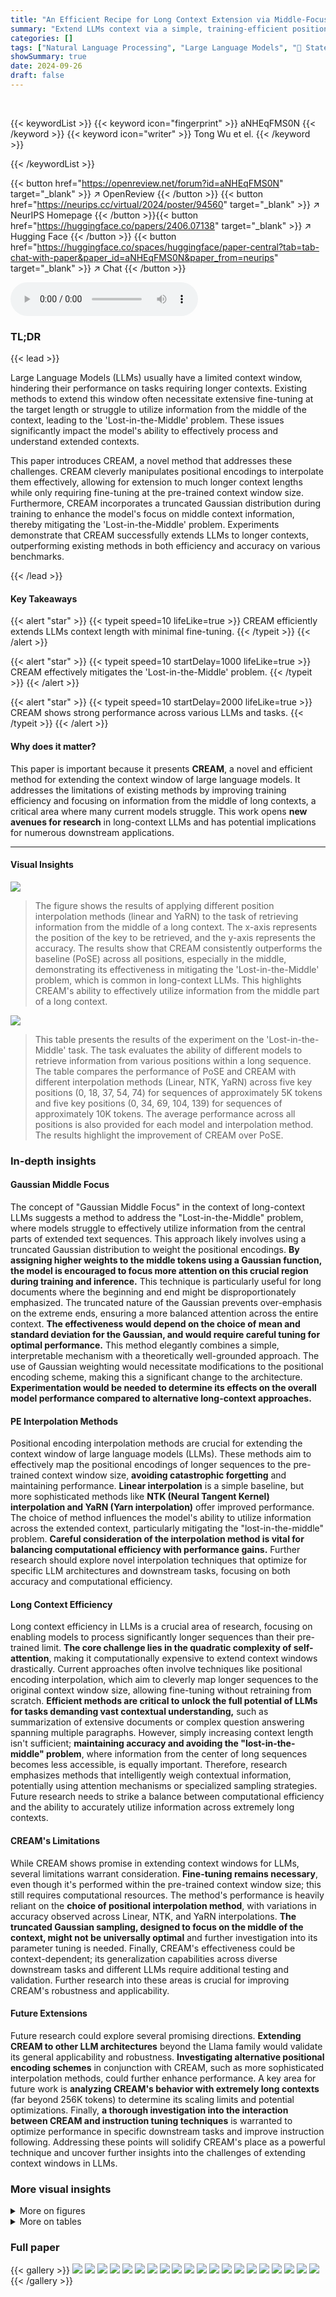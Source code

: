 ```yaml
---
title: "An Efficient Recipe for Long Context Extension via Middle-Focused Positional Encoding"
summary: "Extend LLMs context via a simple, training-efficient positional encoding method, CREAM, outperforming existing methods by focusing on crucial mid-context information."
categories: []
tags: ["Natural Language Processing", "Large Language Models", "🏢 State Key Laboratory of General Artificial Intelligence, BIGAI, Beijing, China",]
showSummary: true
date: 2024-09-26
draft: false
---
```


<br>

{{< keywordList >}}
{{< keyword icon="fingerprint" >}} aNHEqFMS0N {{< /keyword >}}
{{< keyword icon="writer" >}} Tong Wu et el. {{< /keyword >}}
 
{{< /keywordList >}}

{{< button href="https://openreview.net/forum?id=aNHEqFMS0N" target="_blank" >}}
↗ OpenReview
{{< /button >}}
{{< button href="https://neurips.cc/virtual/2024/poster/94560" target="_blank" >}}
↗ NeurIPS Homepage
{{< /button >}}{{< button href="https://huggingface.co/papers/2406.07138" target="_blank" >}}
↗ Hugging Face
{{< /button >}}
{{< button href="https://huggingface.co/spaces/huggingface/paper-central?tab=tab-chat-with-paper&paper_id=aNHEqFMS0N&paper_from=neurips" target="_blank" >}}
↗ Chat
{{< /button >}}



<audio controls>
    <source src="https://ai-paper-reviewer.com/aNHEqFMS0N/podcast.wav" type="audio/wav">
    Your browser does not support the audio element.
</audio>


### TL;DR


{{< lead >}}

Large Language Models (LLMs) usually have a limited context window, hindering their performance on tasks requiring longer contexts. Existing methods to extend this window often necessitate extensive fine-tuning at the target length or struggle to utilize information from the middle of the context, leading to the 'Lost-in-the-Middle' problem. These issues significantly impact the model's ability to effectively process and understand extended contexts.

This paper introduces CREAM, a novel method that addresses these challenges. CREAM cleverly manipulates positional encodings to interpolate them effectively, allowing for extension to much longer context lengths while only requiring fine-tuning at the pre-trained context window size.  Furthermore, CREAM incorporates a truncated Gaussian distribution during training to enhance the model's focus on middle context information, thereby mitigating the 'Lost-in-the-Middle' problem. Experiments demonstrate that CREAM successfully extends LLMs to longer contexts, outperforming existing methods in both efficiency and accuracy on various benchmarks.

{{< /lead >}}


#### Key Takeaways

{{< alert "star" >}}
{{< typeit speed=10 lifeLike=true >}} CREAM efficiently extends LLMs context length with minimal fine-tuning. {{< /typeit >}}
{{< /alert >}}

{{< alert "star" >}}
{{< typeit speed=10 startDelay=1000 lifeLike=true >}} CREAM effectively mitigates the 'Lost-in-the-Middle' problem. {{< /typeit >}}
{{< /alert >}}

{{< alert "star" >}}
{{< typeit speed=10 startDelay=2000 lifeLike=true >}} CREAM shows strong performance across various LLMs and tasks. {{< /typeit >}}
{{< /alert >}}

#### Why does it matter?
This paper is important because it presents **CREAM**, a novel and efficient method for extending the context window of large language models.  It addresses the limitations of existing methods by improving training efficiency and focusing on information from the middle of long contexts, a critical area where many current models struggle. This work opens **new avenues for research** in long-context LLMs and has potential implications for numerous downstream applications.

------
#### Visual Insights



![](https://ai-paper-reviewer.com/aNHEqFMS0N/figures_0_1.jpg)

> The figure shows the results of applying different position interpolation methods (linear and YaRN) to the task of retrieving information from the middle of a long context.  The x-axis represents the position of the key to be retrieved, and the y-axis represents the accuracy.  The results show that CREAM consistently outperforms the baseline (PoSE) across all positions, especially in the middle, demonstrating its effectiveness in mitigating the 'Lost-in-the-Middle' problem, which is common in long-context LLMs. This highlights CREAM's ability to effectively utilize information from the middle part of a long context.





![](https://ai-paper-reviewer.com/aNHEqFMS0N/tables_4_1.jpg)

> This table presents the results of the experiment on the 'Lost-in-the-Middle' task.  The task evaluates the ability of different models to retrieve information from various positions within a long sequence.  The table compares the performance of PoSE and CREAM with different interpolation methods (Linear, NTK, YaRN) across five key positions (0, 18, 37, 54, 74) for sequences of approximately 5K tokens and five key positions (0, 34, 69, 104, 139) for sequences of approximately 10K tokens. The average performance across all positions is also provided for each model and interpolation method.  The results highlight the improvement of CREAM over PoSE.





### In-depth insights


#### Gaussian Middle Focus
The concept of "Gaussian Middle Focus" in the context of long-context LLMs suggests a method to address the "Lost-in-the-Middle" problem, where models struggle to effectively utilize information from the central parts of extended text sequences.  This approach likely involves using a truncated Gaussian distribution to weight the positional encodings. **By assigning higher weights to the middle tokens using a Gaussian function, the model is encouraged to focus more attention on this crucial region during training and inference.** This technique is particularly useful for long documents where the beginning and end might be disproportionately emphasized.  The truncated nature of the Gaussian prevents over-emphasis on the extreme ends, ensuring a more balanced attention across the entire context. **The effectiveness would depend on the choice of mean and standard deviation for the Gaussian, and would require careful tuning for optimal performance.** This method elegantly combines a simple, interpretable mechanism with a theoretically well-grounded approach.  The use of Gaussian weighting would necessitate modifications to the positional encoding scheme, making this a significant change to the architecture.  **Experimentation would be needed to determine its effects on the overall model performance compared to alternative long-context approaches.**

#### PE Interpolation Methods
Positional encoding interpolation methods are crucial for extending the context window of large language models (LLMs).  These methods aim to effectively map the positional encodings of longer sequences to the pre-trained context window size, **avoiding catastrophic forgetting** and maintaining performance.  **Linear interpolation** is a simple baseline, but more sophisticated methods like **NTK (Neural Tangent Kernel) interpolation and YaRN (Yarn interpolation)** offer improved performance.  The choice of method influences the model's ability to utilize information across the extended context, particularly mitigating the "lost-in-the-middle" problem.  **Careful consideration of the interpolation method is vital for balancing computational efficiency with performance gains.**  Further research should explore novel interpolation techniques that optimize for specific LLM architectures and downstream tasks, focusing on both accuracy and computational efficiency.

#### Long Context Efficiency
Long context efficiency in LLMs is a crucial area of research, focusing on enabling models to process significantly longer sequences than their pre-trained limit.  **The core challenge lies in the quadratic complexity of self-attention**, making it computationally expensive to extend context windows drastically.  Current approaches often involve techniques like positional encoding interpolation, which aim to cleverly map longer sequences to the original context window size, allowing fine-tuning without retraining from scratch.  **Efficient methods are critical to unlock the full potential of LLMs for tasks demanding vast contextual understanding,** such as summarization of extensive documents or complex question answering spanning multiple paragraphs.  However, simply increasing context length isn't sufficient;  **maintaining accuracy and avoiding the "lost-in-the-middle" problem**, where information from the center of long sequences becomes less accessible, is equally important.  Therefore, research emphasizes methods that intelligently weigh contextual information, potentially using attention mechanisms or specialized sampling strategies.  Future research needs to strike a balance between computational efficiency and the ability to accurately utilize information across extremely long contexts.

#### CREAM's Limitations
While CREAM shows promise in extending context windows for LLMs, several limitations warrant consideration. **Fine-tuning remains necessary**, even though it's performed within the pre-trained context window size; this still requires computational resources.  The method's performance is heavily reliant on the **choice of positional interpolation method**, with variations in accuracy observed across Linear, NTK, and YaRN interpolations.  **The truncated Gaussian sampling, designed to focus on the middle of the context, might not be universally optimal** and further investigation into its parameter tuning is needed.  Finally, CREAM's effectiveness could be context-dependent; its generalization capabilities across diverse downstream tasks and different LLMs require additional testing and validation.  Further research into these areas is crucial for improving CREAM's robustness and applicability.

#### Future Extensions
Future research could explore several promising directions.  **Extending CREAM to other LLM architectures** beyond the Llama family would validate its general applicability and robustness.  **Investigating alternative positional encoding schemes** in conjunction with CREAM, such as more sophisticated interpolation methods, could further enhance performance. A key area for future work is **analyzing CREAM's behavior with extremely long contexts** (far beyond 256K tokens) to determine its scaling limits and potential optimizations.  Finally, **a thorough investigation into the interaction between CREAM and instruction tuning techniques** is warranted to optimize performance in specific downstream tasks and improve instruction following.  Addressing these points will solidify CREAM's place as a powerful technique and uncover further insights into the challenges of extending context windows in LLMs.


### More visual insights

<details>
<summary>More on figures
</summary>


![](https://ai-paper-reviewer.com/aNHEqFMS0N/figures_2_1.jpg)

> This figure illustrates the CREAM (Continuity-Relativity indExing with gAussian Middle) position interpolation method.  The pre-trained context window (size N) is divided into three segments: head, middle, and tail.  To maintain continuity in positional encoding, the lengths of the head and tail segments are kept small and fixed (k << N or N/3 for different strategies).  Relativity is maintained by setting the head and tail to N/3 in the relativity strategy.  Critically, the start and end indices of the middle segment are sampled using a truncated Gaussian distribution, focusing the model's attention on the middle part of the longer context (size L) during fine-tuning. This addresses the 'Lost-in-the-Middle' problem where long-context LLMs struggle to effectively use information from the middle of the input.


![](https://ai-paper-reviewer.com/aNHEqFMS0N/figures_4_1.jpg)

> This figure compares different position interpolation methods' performance on the “Lost-in-the-Middle” task.  The task assesses the ability of a model to retrieve information from the middle of an extended context. Two methods are compared against the proposed CREAM method: linear interpolation and YaRN interpolation. The graph shows that CREAM consistently outperforms other methods across various positions in the context, particularly exhibiting a significant improvement in retrieving information from the middle. This result highlights CREAM's effectiveness in addressing the 'Lost-in-the-Middle' problem that is often faced by long-context LLMs.


![](https://ai-paper-reviewer.com/aNHEqFMS0N/figures_5_1.jpg)

> This figure compares the performance of different position interpolation methods on the 'Lost-in-the-Middle' task. The task involves retrieving information from the middle of a long context.  The figure shows that CREAM outperforms POSE at all positions, especially in the middle.


![](https://ai-paper-reviewer.com/aNHEqFMS0N/figures_8_1.jpg)

> The figure shows the results of applying different position interpolation methods to the 'Lost-in-the-Middle' task on CREAM and PoSE. It compares linear and YaRN interpolation methods, demonstrating that CREAM outperforms PoSE at every position, especially in the middle. This highlights CREAM's ability to effectively utilize information from the middle part of the context, addressing a common limitation of existing long-context LLMs.


![](https://ai-paper-reviewer.com/aNHEqFMS0N/figures_9_1.jpg)

> This figure shows the ablation study results on the LongChat-Lines dataset using linear interpolation on the Llama 2-7B model.  It specifically investigates the impact of different values for the sigma hyperparameter (2.0, 2.5, 3.0, 3.5, and 4.0) within the truncated Gaussian distribution used in CREAM. The x-axis represents the token length, and the y-axis represents accuracy.  Each line shows the accuracy across various token lengths, for a given sigma value. The average accuracy for each sigma value is included in the legend. The purpose of this analysis is to determine the optimal value for sigma, which results in the best overall performance.


![](https://ai-paper-reviewer.com/aNHEqFMS0N/figures_15_1.jpg)

> This figure displays the results of the LongChat-Lines experiment, comparing CREAM against several baseline methods (RandPos, POSE, and the original Llama-2-7B model).  The y-axis represents accuracy, and the x-axis shows the token length used in the experiment.  Each data point represents the average accuracy across 50 samples of that token length.  The results show CREAM consistently outperforms the baselines, especially at longer context lengths, demonstrating its ability to effectively handle longer contexts while maintaining accuracy. The caption also indicates that more detailed results for other interpolation techniques are available in Appendix E.


![](https://ai-paper-reviewer.com/aNHEqFMS0N/figures_16_1.jpg)

> This figure shows the results of the LongChat-Lines experiment, comparing CREAM against baselines.  The x-axis represents the context window size in tokens, and the y-axis represents the accuracy.  Multiple lines represent different methods (Original, RandPos, POSE, and CREAM).  Each point on each line is the average accuracy across 50 samples of that length.  The graph illustrates CREAM's superior performance in handling long contexts, especially at larger context window sizes.  Appendix E provides additional results using different positional interpolation methods.


![](https://ai-paper-reviewer.com/aNHEqFMS0N/figures_17_1.jpg)

> This figure compares the performance of different position interpolation methods on the Lost-in-the-Middle task, which is designed to evaluate the ability of LLMs to retrieve information from the middle of a long context. The results show that CREAM significantly outperforms the baseline PoSE method across all key positions, highlighting the effectiveness of the proposed method in addressing the Lost-in-the-Middle problem. The methods compared are linear interpolation and YaRN interpolation.


![](https://ai-paper-reviewer.com/aNHEqFMS0N/figures_17_2.jpg)

> This figure compares the performance of different position interpolation methods (linear, YaRN) in addressing the 'Lost-in-the-Middle' problem for long-context LLMs. It shows that the proposed CREAM method significantly outperforms the baseline PoSE method across various key positions, especially in the middle of the context.  This highlights CREAM's effectiveness in focusing on and utilizing information from the middle section of extended contexts.


</details>




<details>
<summary>More on tables
</summary>


![](https://ai-paper-reviewer.com/aNHEqFMS0N/tables_5_1.jpg)
> This table presents the performance of different models on the 'Lost in the Middle' task, a key-value retrieval task assessing a model's ability to accurately retrieve information located at various positions within an extended context.  The table shows the accuracy of POSE and CREAM models with different positional interpolation methods (Linear, NTK, YaRN) at various key positions (0, 18, 37, 54, 74 for the ~5K token length; 0, 34, 69, 104, 139 for the ~10K token length). The average accuracy across all positions is also provided.  The results highlight CREAM's improved performance over POSE, particularly in retrieving information from the middle of the context.

![](https://ai-paper-reviewer.com/aNHEqFMS0N/tables_6_1.jpg)
> This table presents the performance of different language models on the LongBench benchmark.  The models are evaluated on various subtasks, including single-document question answering, multi-document question answering, summarization, few-shot learning, code completion, and synthetic tasks. The results show CREAM-7B-32k outperforms other models, particularly in code completion, highlighting its capability in handling extended context lengths.

![](https://ai-paper-reviewer.com/aNHEqFMS0N/tables_6_2.jpg)
> This table presents the results of evaluating the CREAM-7B-32k model on the LongBench benchmark, comparing its performance to other models such as Llama2-7B-chat, XGen-7B-8k, Mistral models, InternLM-7B-8k, Vicuna-v1.5-7B-16k, and LongChat-v1.5-7B-32k. The evaluation covers various subtasks including single-document QA, multi-document QA, summarization, few-shot learning, code completion, and synthetic tasks.  The CREAM-7B-32k model shows competitive or superior performance compared to other models, especially considering it only underwent 100 steps of instruction tuning.

![](https://ai-paper-reviewer.com/aNHEqFMS0N/tables_7_1.jpg)
> This table presents the results of the experiment on the 'Lost in the Middle' task.  The task evaluates the ability of different models to retrieve information located in the middle of a long sequence. The table shows the accuracy of different models (POSE and CREAM with various interpolation methods) at different positions within the sequence.  The data is from Llama-2-7B models fine-tuned with a 4K context window.

![](https://ai-paper-reviewer.com/aNHEqFMS0N/tables_7_2.jpg)
> This table presents the results of evaluating different models on the 'Lost in the Middle' task.  The task assesses a model's ability to retrieve information from the middle of an extended context. The table shows the accuracy (%) of different models (POSE-Linear, CREAM-Linear, POSE-NTK, CREAM-NTK, POSE-YaRN, CREAM-YaRN) at retrieving information located at various positions (0, 18, 37, 54, 74, and 0, 34, 69, 104, 139) within the context. The average accuracy across all positions is also provided for each model. All models were fine-tuned on Llama-2-7B with a context window size of 4K tokens.

![](https://ai-paper-reviewer.com/aNHEqFMS0N/tables_8_1.jpg)
> This table presents the results of the 'Lost in the Middle' experiment.  It shows the accuracy of retrieving information from different positions within a long sequence (75 and 140 keys, corresponding to approximately 5K and 10K tokens).  The models were fine-tuned on Llama-2-7B with a 4K context window. The table compares the performance of several positional interpolation methods (Linear, NTK, YaRN) applied to both the PoSE and CREAM models across various key positions within the sequence. The average accuracy for each method across all positions is also reported.

![](https://ai-paper-reviewer.com/aNHEqFMS0N/tables_15_1.jpg)
> This table presents the perplexity scores achieved by the original model and CREAM-Linear model on the GovReport and Proof-pile datasets.  The perplexity is calculated for different context window sizes (4K, 8K, 16K, 32K tokens). Lower perplexity indicates better performance. The results demonstrate the effectiveness of CREAM-Linear in reducing perplexity, especially as the context window size increases.

![](https://ai-paper-reviewer.com/aNHEqFMS0N/tables_15_2.jpg)
> This table presents the results of the 'Lost in the Middle' experiment, which evaluates the ability of different models to retrieve information from various positions within a long context.  The experiment uses Llama-2-7B models fine-tuned with a 4K context window. Each position index contains 500 samples. The table compares the performance of POSE and CREAM models using different interpolation methods (Linear, NTK, and YaRN).  The results demonstrate CREAM's superior performance, particularly in retrieving information from the middle of the context.

![](https://ai-paper-reviewer.com/aNHEqFMS0N/tables_16_1.jpg)
> This table presents the experimental results on 12 selected subtasks from the LongBench benchmark. The results are compared across different models and different context lengths during fine-tuning. The table helps to understand the performance of various models on different subtasks, showing how the context length impacts their results.  The models compared include methods such as NTK-by-Parts, Yarn, ABF, EABF, and CREAM, all based on the Llama 2-7B model. 

![](https://ai-paper-reviewer.com/aNHEqFMS0N/tables_16_2.jpg)
> This table presents the results of the 'Lost-in-the-Middle' experiment.  It evaluates the ability of different models to retrieve information from various positions within a long sequence.  The table shows the accuracy of each model at retrieving information from different positions (0, 18, 37, 54, 74 for the shorter sequence and 0, 34, 69, 104, 139 for the longer sequence),  all of which were fine-tuned using a 4K token context window.  The models compared include POSE with different interpolation methods (Linear, NTK, YaRN) and CREAM with the same interpolation methods. The average accuracy across all positions is also provided for each model and interpolation method.

![](https://ai-paper-reviewer.com/aNHEqFMS0N/tables_16_3.jpg)
> This table presents the performance of various LLMs on the LongBench benchmark's subtasks, specifically focusing on few-shot learning, code completion, and synthetic tasks.  The models compared include Llama2-7B-chat-4k, XGen-7B-8k, InternLM-7B-8k, Vicuna-v1.5-7B-16k, LongChat-v1.5-7B-32k, and CREAM. The results are shown as percentages for each subtask, offering a comprehensive comparison of their performance across different capabilities.

</details>




### Full paper

{{< gallery >}}
<img src="https://ai-paper-reviewer.com/aNHEqFMS0N/1.png" class="grid-w50 md:grid-w33 xl:grid-w25" />
<img src="https://ai-paper-reviewer.com/aNHEqFMS0N/2.png" class="grid-w50 md:grid-w33 xl:grid-w25" />
<img src="https://ai-paper-reviewer.com/aNHEqFMS0N/3.png" class="grid-w50 md:grid-w33 xl:grid-w25" />
<img src="https://ai-paper-reviewer.com/aNHEqFMS0N/4.png" class="grid-w50 md:grid-w33 xl:grid-w25" />
<img src="https://ai-paper-reviewer.com/aNHEqFMS0N/5.png" class="grid-w50 md:grid-w33 xl:grid-w25" />
<img src="https://ai-paper-reviewer.com/aNHEqFMS0N/6.png" class="grid-w50 md:grid-w33 xl:grid-w25" />
<img src="https://ai-paper-reviewer.com/aNHEqFMS0N/7.png" class="grid-w50 md:grid-w33 xl:grid-w25" />
<img src="https://ai-paper-reviewer.com/aNHEqFMS0N/8.png" class="grid-w50 md:grid-w33 xl:grid-w25" />
<img src="https://ai-paper-reviewer.com/aNHEqFMS0N/9.png" class="grid-w50 md:grid-w33 xl:grid-w25" />
<img src="https://ai-paper-reviewer.com/aNHEqFMS0N/10.png" class="grid-w50 md:grid-w33 xl:grid-w25" />
<img src="https://ai-paper-reviewer.com/aNHEqFMS0N/11.png" class="grid-w50 md:grid-w33 xl:grid-w25" />
<img src="https://ai-paper-reviewer.com/aNHEqFMS0N/12.png" class="grid-w50 md:grid-w33 xl:grid-w25" />
<img src="https://ai-paper-reviewer.com/aNHEqFMS0N/13.png" class="grid-w50 md:grid-w33 xl:grid-w25" />
<img src="https://ai-paper-reviewer.com/aNHEqFMS0N/14.png" class="grid-w50 md:grid-w33 xl:grid-w25" />
<img src="https://ai-paper-reviewer.com/aNHEqFMS0N/15.png" class="grid-w50 md:grid-w33 xl:grid-w25" />
<img src="https://ai-paper-reviewer.com/aNHEqFMS0N/16.png" class="grid-w50 md:grid-w33 xl:grid-w25" />
<img src="https://ai-paper-reviewer.com/aNHEqFMS0N/17.png" class="grid-w50 md:grid-w33 xl:grid-w25" />
<img src="https://ai-paper-reviewer.com/aNHEqFMS0N/18.png" class="grid-w50 md:grid-w33 xl:grid-w25" />
<img src="https://ai-paper-reviewer.com/aNHEqFMS0N/19.png" class="grid-w50 md:grid-w33 xl:grid-w25" />
<img src="https://ai-paper-reviewer.com/aNHEqFMS0N/20.png" class="grid-w50 md:grid-w33 xl:grid-w25" />
{{< /gallery >}}